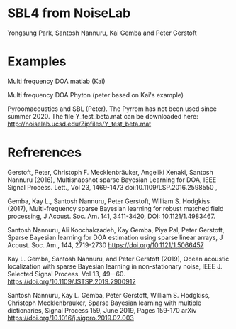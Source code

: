 # SBL4 from NoiseLab
Yongsung Park, Santosh Nannuru, Kai Gemba and Peter Gerstoft

# Examples 
Multi frequency DOA matlab (Kai)

Multi frequency DOA Phyton (peter based on Kai's example)

Pyroomacoustics and SBL (Peter). The Pyrrom has not been used since summer 2020.
The file Y_test_beta.mat can be downloaded here: http://noiselab.ucsd.edu/Zipfiles/Y_test_beta.mat


# Refrerences
Gerstoft, Peter, Christoph F. Mecklenbräuker, Angeliki Xenaki, Santosh Nannuru (2016), Multisnapshot sparse Bayesian Learning for DOA, IEEE Signal Process. Lett., Vol 23, 1469-1473 doi:10.1109/LSP.2016.2598550 ,

Gemba, Kay L., Santosh Nannuru, Peter Gerstoft, William S. Hodgkiss (2017), Multi-frequency sparse Bayesian learning for robust matched field processing, J Acoust. Soc. Am. 141, 3411-3420, DOI: 10.1121/1.4983467. 

Santosh Nannuru, Ali Koochakzadeh, Kay Gemba, Piya Pal, Peter Gerstoft, Sparse Bayesian learning for DOA estimation using sparse linear arrays, J Acoust. Soc. Am., 144, 2719-2730 https://doi.org/10.1121/1.5066457

Kay L. Gemba, Santosh Nannuru, and Peter Gerstoft (2019), Ocean acoustic localization with sparse Bayesian learning in non-stationary noise, IEEE J. Selected Signal Process. Vol 13, 49--60. https://doi.org/10.1109/JSTSP.2019.2900912

Santosh Nannuru, Kay L. Gemba, Peter Gerstoft, William S. Hodgkiss, Christoph Mecklenbrauker, Sparse Bayesian learning with multiple dictionaries, Signal Process 159, June 2019, Pages 159-170 arXiv https://doi.org/10.1016/j.sigpro.2019.02.003
